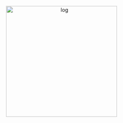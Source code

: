 <p align="center">
  <img src="https://github.com/user-attachments/assets/8e7a09bf-33ef-4b4f-ab46-168cd60179a3" alt="log" width="300" />
</p>


<!--
**pritty-jini/pritty-jini** is a ✨ _special_ ✨ repository because its `README.md` (this file) appears on your GitHub profile.

Here are some ideas to get you started:

- 🔭 I’m currently working on ...
- 🌱 I’m currently learning ...
- 👯 I’m looking to collaborate on ...
- 🤔 I’m looking for help with ...
- 💬 Ask me about ...
- 📫 How to reach me: ...
- 😄 Pronouns: ...
- ⚡ Fun fact: ...

## Welcome to my Github💜💜
-->
